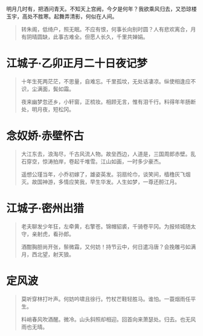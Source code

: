 明月几时有，把酒问青天。不知天上宫阙，今夕是何年？我欲乘风归去，又恐琼楼玉宇，高处不胜寒。起舞弄清影，何似在人间。

> 转朱阁，低绮户，照无眠。不应有恨，何事长向别时圆？人有悲欢离合，月有阴晴圆缺，此事古难全。但愿人长久，千里共婵娟。



# 江城子·乙卯正月二十日夜记梦

>十年生死两茫茫，不思量，自难忘。千里孤坟，无处话凄凉。纵使相逢应不识，尘满面，鬓如霜。
>
>夜来幽梦忽还乡，小轩窗，正梳妆。相顾无言，惟有泪千行。料得年年肠断处，明月夜，短松冈。



# 念奴娇·赤壁怀古

> 大江东去，浪淘尽，千古风流人物。故垒西边，人道是，三国周郎赤壁。乱石穿空，惊涛拍岸，卷起千堆雪。江山如画，一时多少豪杰。
>
> 遥想公瑾当年，小乔初嫁了，雄姿英发。羽扇纶巾，谈笑间，樯橹灰飞烟灭。故国神游，多情应笑我，早生华发。人生如梦，一尊还酹江月。



# 江城子·密州出猎

> 老夫聊发少年狂，左牵黄，右擎苍。锦帽貂裘，千骑卷平冈。为报倾城随太守，亲射虎，看孙郎。
>
> 酒酣胸胆尚开张，鬃微霜，又何妨！持节云中，何日遣冯唐？会挽雕弓如满月，西北望，射天狼。



# 定风波

> 莫听穿林打叶声。何妨吟啸且徐行。竹杖芒鞋轻胜马。谁怕。一蓑烟雨任平生。
>
> 料峭春风吹酒醒。微冷。山头斜照却相迎。回首向来萧瑟处。归去。也无风雨也无晴。